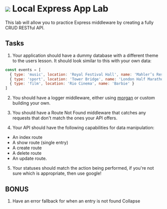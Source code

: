 # ![](https://ga-dash.s3.amazonaws.com/production/assets/logo-9f88ae6c9c3871690e33280fcf557f33.png) Local Express App Lab

This lab will allow you to practice Express middleware by creating a fully CRUD RESTful API.

## Tasks

1. Your application should have a dummy database with a different theme to the users lesson. It should look similar to this with your own data:
```js
const events = [
  { type: 'music', location: 'Royal Festival Hall', name: 'Mahler’s Resurrection' },
  { type: 'sport', location: 'Tower Bridge', name: 'London Half Marathon' },
  { type: 'film', location: 'Rio Cinema', name: 'Barbie' }
]
```

2. You should have a logger middleware, either using [morgan](https://www.npmjs.com/package/morgan) or custom building your own.

3. You should have a Route Not Found middleware that catches any requests that don't match the ones your API offers.

4. Your API should have the following capabilities for data manipulation: 
  - An index route
  - A show route (single entry)
  - A create route
  - A delete route
  - An update route.

5. Your statuses should match the action being performed, if you're not sure which is appropriate, then use google!

## BONUS

1. Have an error fallback for when an entry is not found
Collapse
